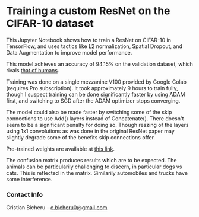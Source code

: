 # Training a custom ResNet on the CIFAR-10 dataset

This Jupyter Notebook shows how to train a ResNet on CIFAR-10 in TensorFlow, and uses tactics like L2 normalization, Spatial Dropout, and Data Augmentation to improve model performance.

This model achieves an accuracy of 94.15% on the validation dataset, which rivals [that of humans](http://karpathy.github.io/2011/04/27/manually-classifying-cifar10/).

Training was done on a single mezzanine V100 provided by Google Colab (requires Pro subscription). It took approximately 9 hours to train fully, though I suspect training can be done significantly faster by using ADAM first, and switching to SGD after the ADAM optimizer stops converging.

The model could also be made faster by switching some of the skip connections to use Add() layers instead of Concatenate(). There doesn't seem to be a significant penalty for doing so. Though reszing of the layers using 1x1 convolutions as was done in the original ResNet paper may slightly degrade some of the benefits skip connections offer.

Pre-trained weights are available at [this link](https://drive.google.com/file/d/1nPu9BFSQqsc3Oml0YOsKd8IxQLKVM3HZ/view?usp=sharing).

The confusion matrix produces results which are to be expected. The animals can be particularily challenging to discern, in particular dogs vs cats. This is reflected in the matrix. Similarily automobiles and trucks have some interference.

### Contact Info

Cristian Bicheru - c.bicheru0@gmail.com